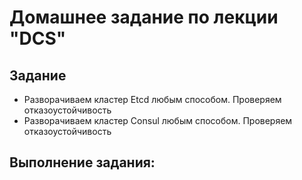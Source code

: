 # Домашнее задание по лекции "DCS"

## Задание

- Разворачиваем кластер Etcd любым способом. Проверяем отказоустойчивость
- Разворачиваем кластер Consul любым способом. Проверяем отказоустойчивость


## Выполнение задания:
